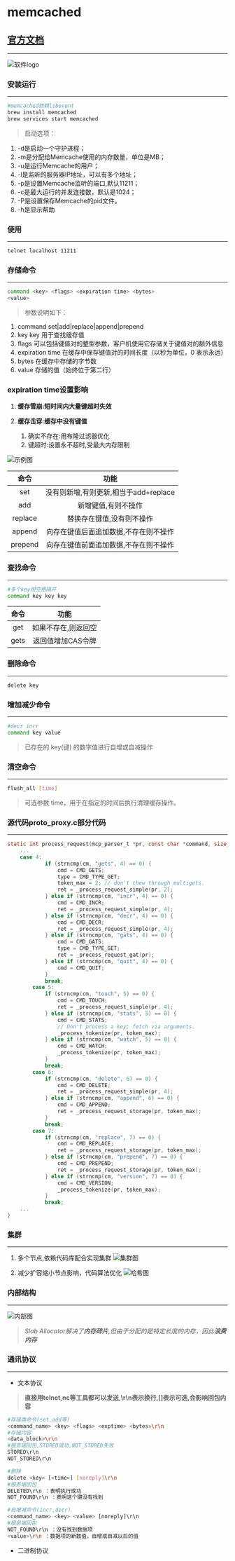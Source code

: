 # memcached
<!-- toc --> 

## [官方文档](https://github.com/memcached/memcached/wiki/)

***

![软件logo](webp/memcached/memcache_logo.webp)

### 安装运行

***

```sh
#memcached依赖libevent
brew install memcached
brew services start memcached
```

>启动选项：

 1. -d是启动一个守护进程；
 2. -m是分配给Memcache使用的内存数量，单位是MB；
 3. -u是运行Memcache的用户；
 4. -l是监听的服务器IP地址，可以有多个地址；
 5. -p是设置Memcache监听的端口,默认11211；
 6. -c是最大运行的并发连接数，默认是1024；
 7. -P是设置保存Memcache的pid文件。
 8. -h是显示帮助

### 使用

***

```sh
telnet localhost 11211
```

### 存储命令

***

```sh
command <key> <flags> <expiration time> <bytes>
<value>
```

>参数说明如下：

 1. command set|add|replace|append|prepend
 2. key     key 用于查找缓存值
 3. flags     可以包括键值对的整型参数，客户机使用它存储关于键值对的额外信息
 4. expiration time     在缓存中保存键值对的时间长度（以秒为单位，0 表示永远）
 5. bytes     在缓存中存储的字节数
 6. value     存储的值（始终位于第二行）

### expiration time设置影响

1. **缓存雪崩:短时间内大量键超时失效**

2. **缓存击穿:缓存中没有键值**

    1. 确实不存在:用布隆过滤器优化
    2. 键超时:设置永不超时,受最大内存限制

![示例图](webp/memcached/set_example.webp)

| 命令 | 功能 |
| :--: | :--: |
| set | 没有则新增,有则更新,相当于add+replace |
| add | 新增键值,有则不操作 |
| replace | 替换存在键值,没有则不操作 |
| append | 向存在键值后面追加数据,不存在则不操作 |
| prepend | 向存在键值前面追加数据,不存在则不操作 |

### 查找命令

***

```sh
#多个key用空格隔开
command key key key
```

| 命令 | 功能 |
| :--: | :--: |
| get | 如果不存在,则返回空 |
| gets | 返回值增加CAS令牌 |

### 删除命令

***

```sh
delete key
```

### 增加减少命令

***

```sh
#decr incr
command key value
```

>已存在的 key(键) 的数字值进行自增或自减操作

### 清空命令

***

```sh
flush_all [time]
```

>可选参数 time，用于在指定的时间后执行清理缓存操作。

### 源代码proto_proxy.c部分代码

***

```c
static int process_request(mcp_parser_t *pr, const char *command, size_t cmdlen) {
    ...
    case 4:
            if (strncmp(cm, "gets", 4) == 0) {
                cmd = CMD_GETS;
                type = CMD_TYPE_GET;
                token_max = 2; // don't chew through multigets.
                ret = _process_request_simple(pr, 2);
            } else if (strncmp(cm, "incr", 4) == 0) {
                cmd = CMD_INCR;
                ret = _process_request_simple(pr, 4);
            } else if (strncmp(cm, "decr", 4) == 0) {
                cmd = CMD_DECR;
                ret = _process_request_simple(pr, 4);
            } else if (strncmp(cm, "gats", 4) == 0) {
                cmd = CMD_GATS;
                type = CMD_TYPE_GET;
                ret = _process_request_gat(pr);
            } else if (strncmp(cm, "quit", 4) == 0) {
                cmd = CMD_QUIT;
            }
            break;
        case 5:
            if (strncmp(cm, "touch", 5) == 0) {
                cmd = CMD_TOUCH;
                ret = _process_request_simple(pr, 4);
            } else if (strncmp(cm, "stats", 5) == 0) {
                cmd = CMD_STATS;
                // Don't process a key; fetch via arguments.
                _process_tokenize(pr, token_max);
            } else if (strncmp(cm, "watch", 5) == 0) {
                cmd = CMD_WATCH;
                _process_tokenize(pr, token_max);
            }
            break;
        case 6:
            if (strncmp(cm, "delete", 6) == 0) {
                cmd = CMD_DELETE;
                ret = _process_request_simple(pr, 4);
            } else if (strncmp(cm, "append", 6) == 0) {
                cmd = CMD_APPEND;
                ret = _process_request_storage(pr, token_max);
            }
            break;
        case 7:
            if (strncmp(cm, "replace", 7) == 0) {
                cmd = CMD_REPLACE;
                ret = _process_request_storage(pr, token_max);
            } else if (strncmp(cm, "prepend", 7) == 0) {
                cmd = CMD_PREPEND;
                ret = _process_request_storage(pr, token_max);
            } else if (strncmp(cm, "version", 7) == 0) {
                cmd = CMD_VERSION;
                _process_tokenize(pr, token_max);
            }
            break;
    ...
}
```

### 集群

***

 1. 多个节点,依赖代码库配合实现集群
    ![集群图](webp/memcached/memcache_nodes.webp)

 2. 减少扩容缩小节点影响，代码算法优化
    ![哈希图](webp/memcached/memcache_hash.webp)

### 内部结构

***

![内部图](webp/memcached/memcache_slab.webp)

>*Slab Allocator解决了**内存碎片**,但由于分配的是特定长度的内存，因此**浪费内存***

### 通讯协议

***

* 文本协议

>**直接用telnet,nc等工具都可以发送,\r\n表示换行,[]表示可选,会影响回包内容**

```sh
#存储类命令(set,add等)
<command_name> <key> <flags> <exptime> <bytes>\r\n
#存储内容
<data_block>\r\n
#服务端回包,STORED成功,NOT_STORED失败
STORED\r\n
NOT_STORED\r\n
```

```sh
#删除
delete <key> [<time>] [noreply]\r\n
#服务端回包
DELETED\r\n ：表明执行成功
NOT_FOUND\r\n ：表明这个键没有找到
```

```sh
#自增减命令(incr,decr)
<command_name> <key> <value> [noreply]\r\n
#服务端回包
NOT_FOUND\r\n ：没有找到数据项
<value>\r\n ：数据项的新数值，自增或自减以后的值
```

* 二进制协议

